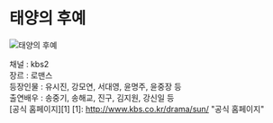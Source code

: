 # 태양의 후예
![태양의 후예](http://imgnews.naver.com/image/5181/2016/04/08/20160408073227_99_20160408073608.jpg "태양의 후예")  

채널 : kbs2   
장르 : 로맨스   
등장인물 : 유시진, 강모연, 서대영, 윤명주, 윤중장 등   
출연배우 : 송중기, 송해교, 진구, 김지원, 강신일 등  
[공식 홈페이지][1]
[1]: http://www.kbs.co.kr/drama/sun/ "공식 홈페이지"